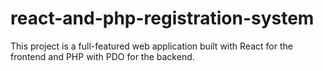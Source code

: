 # react-and-php-registration-system
This project is a full-featured web application built with React for the frontend and PHP with PDO for the backend.
